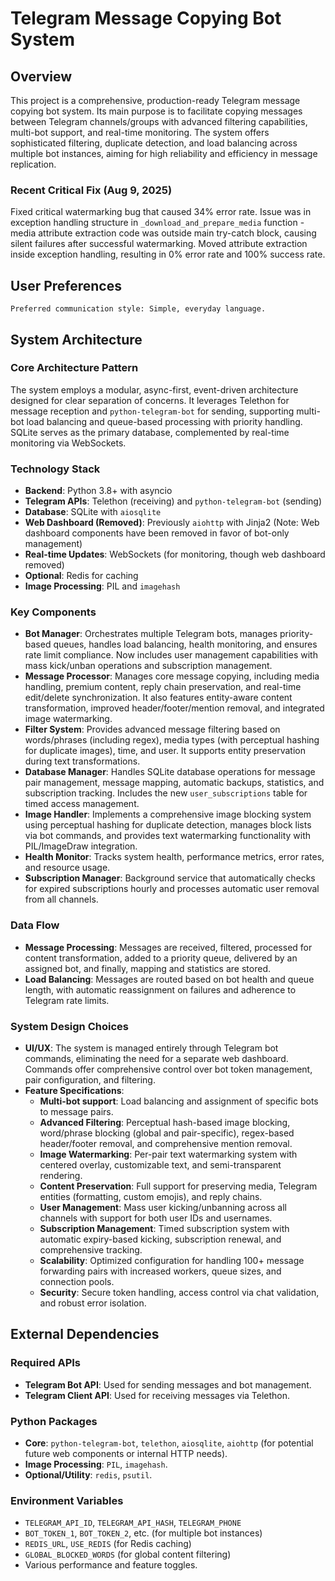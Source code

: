 # Telegram Message Copying Bot System

## Overview
This project is a comprehensive, production-ready Telegram message copying bot system. Its main purpose is to facilitate copying messages between Telegram channels/groups with advanced filtering capabilities, multi-bot support, and real-time monitoring. The system offers sophisticated filtering, duplicate detection, and load balancing across multiple bot instances, aiming for high reliability and efficiency in message replication.

### Recent Critical Fix (Aug 9, 2025)
Fixed critical watermarking bug that caused 34% error rate. Issue was in exception handling structure in `_download_and_prepare_media` function - media attribute extraction code was outside main try-catch block, causing silent failures after successful watermarking. Moved attribute extraction inside exception handling, resulting in 0% error rate and 100% success rate.

## User Preferences
```
Preferred communication style: Simple, everyday language.
```

## System Architecture

### Core Architecture Pattern
The system employs a modular, async-first, event-driven architecture designed for clear separation of concerns. It leverages Telethon for message reception and `python-telegram-bot` for sending, supporting multi-bot load balancing and queue-based processing with priority handling. SQLite serves as the primary database, complemented by real-time monitoring via WebSockets.

### Technology Stack
- **Backend**: Python 3.8+ with asyncio
- **Telegram APIs**: Telethon (receiving) and `python-telegram-bot` (sending)
- **Database**: SQLite with `aiosqlite`
- **Web Dashboard (Removed)**: Previously `aiohttp` with Jinja2 (Note: Web dashboard components have been removed in favor of bot-only management)
- **Real-time Updates**: WebSockets (for monitoring, though web dashboard removed)
- **Optional**: Redis for caching
- **Image Processing**: PIL and `imagehash`

### Key Components
- **Bot Manager**: Orchestrates multiple Telegram bots, manages priority-based queues, handles load balancing, health monitoring, and ensures rate limit compliance. Now includes user management capabilities with mass kick/unban operations and subscription management.
- **Message Processor**: Manages core message copying, including media handling, premium content, reply chain preservation, and real-time edit/delete synchronization. It also features entity-aware content transformation, improved header/footer/mention removal, and integrated image watermarking.
- **Filter System**: Provides advanced message filtering based on words/phrases (including regex), media types (with perceptual hashing for duplicate images), time, and user. It supports entity preservation during text transformations.
- **Database Manager**: Handles SQLite database operations for message pair management, message mapping, automatic backups, statistics, and subscription tracking. Includes the new `user_subscriptions` table for timed access management.
- **Image Handler**: Implements a comprehensive image blocking system using perceptual hashing for duplicate detection, manages block lists via bot commands, and provides text watermarking functionality with PIL/ImageDraw integration.
- **Health Monitor**: Tracks system health, performance metrics, error rates, and resource usage.
- **Subscription Manager**: Background service that automatically checks for expired subscriptions hourly and processes automatic user removal from all channels.

### Data Flow
- **Message Processing**: Messages are received, filtered, processed for content transformation, added to a priority queue, delivered by an assigned bot, and finally, mapping and statistics are stored.
- **Load Balancing**: Messages are routed based on bot health and queue length, with automatic reassignment on failures and adherence to Telegram rate limits.

### System Design Choices
- **UI/UX**: The system is managed entirely through Telegram bot commands, eliminating the need for a separate web dashboard. Commands offer comprehensive control over bot token management, pair configuration, and filtering.
- **Feature Specifications**:
    - **Multi-bot support**: Load balancing and assignment of specific bots to message pairs.
    - **Advanced Filtering**: Perceptual hash-based image blocking, word/phrase blocking (global and pair-specific), regex-based header/footer removal, and comprehensive mention removal.
    - **Image Watermarking**: Per-pair text watermarking system with centered overlay, customizable text, and semi-transparent rendering.
    - **Content Preservation**: Full support for preserving media, Telegram entities (formatting, custom emojis), and reply chains.
    - **User Management**: Mass user kicking/unbanning across all channels with support for both user IDs and usernames.
    - **Subscription Management**: Timed subscription system with automatic expiry-based kicking, subscription renewal, and comprehensive tracking.
    - **Scalability**: Optimized configuration for handling 100+ message forwarding pairs with increased workers, queue sizes, and connection pools.
    - **Security**: Secure token handling, access control via chat validation, and robust error isolation.

## External Dependencies

### Required APIs
- **Telegram Bot API**: Used for sending messages and bot management.
- **Telegram Client API**: Used for receiving messages via Telethon.

### Python Packages
- **Core**: `python-telegram-bot`, `telethon`, `aiosqlite`, `aiohttp` (for potential future web components or internal HTTP needs).
- **Image Processing**: `PIL`, `imagehash`.
- **Optional/Utility**: `redis`, `psutil`.

### Environment Variables
- `TELEGRAM_API_ID`, `TELEGRAM_API_HASH`, `TELEGRAM_PHONE`
- `BOT_TOKEN_1`, `BOT_TOKEN_2`, etc. (for multiple bot instances)
- `REDIS_URL`, `USE_REDIS` (for Redis caching)
- `GLOBAL_BLOCKED_WORDS` (for global content filtering)
- Various performance and feature toggles.